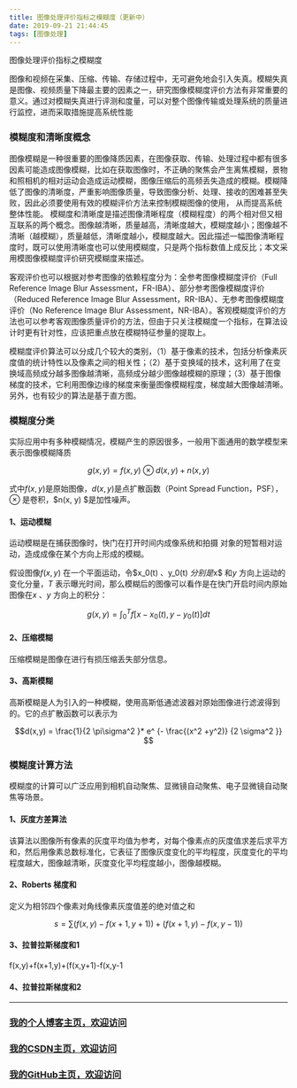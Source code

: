 ```yaml
---
title: 图像处理评价指标之模糊度（更新中）
date: 2019-09-21 21:44:45
tags: [图像处理]
---
```


图像处理评价指标之模糊度
<!--more-->

图像和视频在采集、压缩、传输、存储过程中，无可避免地会引入失真。模糊失真是图像、视频质量下降最主要的因素之一，研究图像模糊度评价方法有非常重要的意义。通过对模糊失真进行评测和度量，可以对整个图像传输或处理系统的质量进行监控，进而采取措施提高系统性能


###  模糊度和清晰度概念
图像模糊是一种很重要的图像降质因素，在图像获取、传输、处理过程中都有很多因素可能造成图像模糊，比如在获取图像时，不正确的聚焦会产生离焦模糊，景物和照相机的相对运动会造成运动模糊，图像压缩后的高频丢失造成的模糊。模糊降低了图像的清晰度，严重影响图像质量，导致图像分析、处理、接收的困难甚至失败，因此必须要使用有效的模糊评价方法来控制模糊图像的使用，
从而提高系统整体性能。
模糊度和清晰度是描述图像清晰程度（模糊程度）的两个相对但又相互联系的两个概念。图像越清晰，质量越高，清晰度越大，模糊度越小；图像越不清晰（越模糊），质量越低，清晰度越小，模糊度越大。因此描述一幅图像清晰程度时，既可以使用清晰度也可以使用模糊度，只是两个指标数值上成反比；本文采用模图像模糊度评价研究模糊度来描述。

客观评价也可以根据对参考图像的依赖程度分为：全参考图像模糊度评价（Full Reference Image Blur Assessment，FR-IBA）、部分参考图像模糊度评价（Reduced Reference Image Blur Assessment，RR-IBA）、无参考图像模糊度评价（No Reference Image Blur Assessment，NR-IBA）。客观模糊度评价的方法也可以参考客观图像质量评价的方法，但由于只关注模糊度一个指标，在算法设计时更有针对性，应该把重点放在模糊特征参量的提取上。

模糊度评价算法可以分成几个较大的类别，（1）基于像素的技术，包括分析像素灰度值的统计特性以及像素之间的相关性；（2）基于变换域的技术，这利用了在变换域高频成分越多图像越清晰，高频成分越少图像越模糊的原理；（3）基于图像梯度的技术，它利用图像边缘的梯度来衡量图像模糊程度，梯度越大图像越清晰。另外，也有较少的算法是基于直方图。

### 模糊度分类
实际应用中有多种模糊情况，模糊产生的原因很多，一般用下面通用的数学模型来表示图像模糊降质


$$g(x, y) = f(x, y) \otimes d(x, y) + n(x, y)$$

式中$f (x, y)$是原始图像，$d(x, y)$是点扩散函数（Point Spread Function，PSF），$\otimes$ 是卷积，$n(x, y) $是加性噪声。

#### 1、运动模糊
运动模糊是在捕获图像时，快门在打开时间内成像系统和拍摄
对象的短暂相对运动，造成成像在某个方向上形成的模糊。

假设图像$f (x, y)$ 在一个平面运动，令$x_0(t) $、$y_0(t) $分别是$x$ 和$y$ 方向上运动的变化分量，$T$ 表示曝光时间，那么模糊后的图像可以看作是在快门开启时间内原始图像在$x$ 、$y$ 方向上的积分：

$$g(x,y)=\int_0^T f[x-x_0(t) , y - y_0(t)] dt $$

#### 2、压缩模糊
压缩模糊是图像在进行有损压缩丢失部分信息。

#### 3、高斯模糊
高斯模糊是人为引入的一种模糊，使用高斯低通滤波器对原始图像进行滤波得到的。它的点扩散函数可以表示为

$$d(x,y) = \frac{1}{2 \pi\sigma^2 }* e^ {- \frac{(x^2 +y^2)} {2 \sigma^2 }} $$


### 模糊度计算方法

模糊度的计算可以广泛应用到相机自动聚焦、显微镜自动聚焦、电子显微镜自动聚焦等场景。

#### 1、灰度方差算法

该算法以图像所有像素的灰度平均值为参考，对每个像素点的灰度值求差后求平方和，然后用像素总数标准化，它表征了图像灰度变化的平均程度，灰度变化的平均程度越大，图像越清晰，灰度变化平均程度越小，图像越模糊。


#### 2、Roberts 梯度和
定义为相邻四个像素对角线像素灰度值差的绝对值之和

$$s =\sum (f(x,y) - f(x+1,y+1) )+(f(x+1,y)-f(x,y-1))$$

#### 3、拉普拉斯梯度和1

f(x,y)+f(x+1,y)+(f(x,y+1)-f(x,y-1
#### 4、拉普拉斯梯度和2


---

### [我的个人博客主页，欢迎访问](http://www.aomanhao.top/)
### [我的CSDN主页，欢迎访问](https://blog.csdn.net/Aoman_Hao)
### [我的GitHub主页，欢迎访问](https://github.com/AomanHao)


